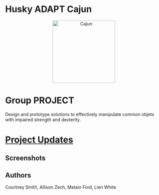 
# Husky ADAPT Cajun  
<center> <img src="Cajun Pic.png" alt="Cajun" style="width: 200px" /> </center>


# Group PROJECT

Design and prototype solutions to effectively manipulate common objets with impaired strength and dexterity.

# [Project Updates](updates)

## Screenshots

## Authors
Courtney Smith,
Allison Zech,
Mataio Ford,
Lien White



